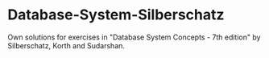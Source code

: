 # Database-System-Silberschatz
Own solutions for exercises in "Database System Concepts - 7th edition" by Silberschatz, Korth and Sudarshan.
